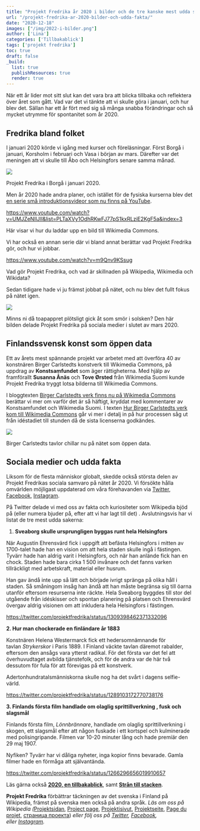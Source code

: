 ```yaml
---
title: "Projekt Fredrika år 2020 i bilder och de tre kanske mest udda sakerna vi lärde oss i år"
url: "/projekt-fredrika-ar-2020-bilder-och-udda-fakta/"
date: "2020-12-18"
images: ["/img/2022-i-bilder.png"]
author: ['Lina']
categories: ['Tillbakablick']
tags: ['projekt fredrika']
toc: true
draft: false
_build:
  list: true
  publishResources: true
  render: true
---
```


När ett år lider mot sitt slut kan det vara bra att blicka tillbaka och reflektera över året som gått. Vad var det vi tänkte att vi skulle göra i januari, och hur blev det. Sällan har ett år fört med sig så många snabba förändringar och så mycket utrymme för spontanitet som år 2020.

Fredrika bland folket
---------------------

I januari 2020 körde vi igång med kurser och föreläsningar. Först Borgå i januari, Korsholm i februari och Vasa i början av mars. Därefter var det meningen att vi skulle till Åbo och Helsingfors senare samma månad. 

![](/2020/12/IMG_20200128_200344_009-1024x768.jpg)

Projekt Fredrika i Borgå i januari 2020.

Men år 2020 hade andra planer, och istället för de fysiska kurserna blev det [en serie små introduktionsvideor som nu finns på YouTube](https://www.youtube.com/playlist?list=PLTaXVy1OdhRKwFJ77pS1kxRLziE2KgF5a).

https://www.youtube.com/watch?v=UMJZeNIlJlI&list=PLTaXVy1OdhRKwFJ77pS1kxRLziE2KgF5a&index=3

Här visar vi hur du laddar upp en bild till Wikimedia Commons.

Vi har också en annan serie där vi bland annat berättar vad Projekt Fredrika gör, och hur vi jobbar.

https://www.youtube.com/watch?v=m9Qnv9KSsug

Vad gör Projekt Fredrika, och vad är skillnaden på Wikipedia, Wikimedia och Wikidata?

Sedan tidigare hade vi ju främst jobbat på nätet, och nu blev det fullt fokus på nätet igen.

![](/2020/12/Meme_Template_with_White_Impact_Text_on_Top_and_Bottom-2-1024x1024.jpg)

Minns ni då toapappret plötsligt gick åt som smör i solsken? Den här  
bilden delade Projekt Fredrika på sociala medier i slutet av mars 2020.

Finlandssvensk konst som öppen data
-----------------------------------

Ett av årets mest spännande projekt var arbetet med att överföra 40 av konstnären Birger Carlstedts konstverk till Wikimedia Commons, på uppdrag av **Konstsamfundet** som äger rättigheterna. Med hjälp av framförallt **Susanna Ånäs** och **Tove Ørsted** från Wikimedia Suomi kunde Projekt Fredrika tryggt lotsa bilderna till Wikimedia Commons.

I bloggtexten [Birger Carlstedts verk finns nu på Wikimedia Commons](https://projektfredrika.fi/birger/) berättar vi mer om varför det är så häftigt, kryddat med kommentarer av Konstsamfundet och Wikimedia Suomi. I texten [Hur Birger Carlstedts verk kom till Wikimedia Commons](https://projektfredrika.fi/the-making-of-birger/) går vi mer i detalj in på hur processen såg ut från idéstadiet till stunden då de sista licenserna godkändes.

![](/2020/10/lossy-page1-596px-Picnic_17-BC_-_Birger_Carlstedt.tif-1.jpg)

Birger Carlstedts tavlor chillar nu på nätet som öppen data.

Sociala medier och udda fakta
-----------------------------

Liksom för de flesta människor globalt, skedde också största delen av Projekt Fredrikas sociala samvaro på nätet år 2020. Vi försökte hålla omvärlden möjligast uppdaterad om våra förehavanden via [Twitter](https://twitter.com/projektfredrika), [Facebook](https://www.facebook.com/projektfredrika/), [Instagram](https://www.instagram.com/projektfredrika/?hl=sv).

På Twitter delade vi med oss av fakta och kuriositeter som Wikipedia bjöd på (eller numera bjuder på, efter att vi har lagt till det) . Avslutningsvis har vi listat de tre mest udda sakerna:

1.  **Sveaborg skulle ursprungligen byggas runt hela Helsingfors**

När Augustin Ehrensvärd fick i uppgift att befästa Helsingfors i mitten av 1700-talet hade han en vision om att hela staden skulle ingå i fästingen. Tyvärr hade han aldrig varit i Helsingfors, och när han anlände fick han en chock. Staden hade bara cirka 1 500 invånare och det fanns varken tillräckligt med arbetskraft, material eller husrum.

Han gav ändå inte upp så lätt och började ivrigt spränga på olika håll i staden. Så småningom insåg han ändå att han måste begränsa sig till öarna utanför eftersom resurserna inte räckte. Hela Sveaborg byggdes till stor del utgående från idéskisser och spontan planering på platsen och Ehrensvärd övergav aldrig visionen om att inkludera hela Helsingfors i fästingen.

https://twitter.com/projektfredrika/status/1309398462371332096

**2\. Hur man chockerade en finländare år 1883**

Konstnären Helena Westermarck fick ett hedersomnämnande för tavlan _Strykerskor_ i Paris 1889. I Finland väckte tavlan däremot rabalder, eftersom den ansågs vara ytterst radikal. För det första var det fel att överhuvudtaget avbilda tjänstefolk, och för de andra var de här två dessutom för fula för att förevigas på ett konstverk.

Adertonhundratalsmänniskorna skulle nog ha det svårt i dagens selfie-värld.

https://twitter.com/projektfredrika/status/1289103172770738176

**3\. Finlands första film handlade om olaglig sprittillverkning , fusk och slagsmål**

Finlands första film, _Lönnbrännare_, handlade om olaglig sprittillverkning i skogen, ett slagsmål efter att någon fuskade i ett kortspel och kulminerade med polisingripande. Filmen var 10-20 minuter lång och hade premiär den 29 maj 1907.

Nyfiken? Tyvärr har vi dåliga nyheter, inga kopior finns bevarade. Gamla filmer hade en förmåga att självantända.

https://twitter.com/projektfredrika/status/1266296656019910657

Läs gärna också **[2020, en tillbakablick](https://projektfredrika.fi/2020-tillbakablick/?preview_id=1645&preview_nonce=d3b5c2f19f&preview=true&_thumbnail_id=1643)**, samt  [**Strån till stacken**](https://projektfredrika.fi/stran-till-stacken/).

**Projekt Fredrika** förbättrar täckningen av det svenska i Finland på Wikipedia, främst på svenska men också på andra språk. _Läs om oss på Wikipedia (_[Projektsidan](https://sv.wikipedia.org/wiki/Wikipedia:Projekt_Fredrika), [Project page](https://en.wikipedia.org/wiki/Wikipedia:Projekt_Fredrika), [Projektisivut](https://fi.wikipedia.org/wiki/Wikipedia:Projekt_Fredrika), [Projektseite](https://de.wikipedia.org/wiki/Wikipedia:Projekt_Fredrika), [Page du projet](https://fr.wikipedia.org/wiki/Wikipedia:Projekt_Fredrika), [страница проекта](https://ru.wikipedia.org/wiki/Wikipedia:Projekt_Fredrika)) _eller följ oss på [Twitter](https://twitter.com/projektfredrika), [Facebook](https://www.facebook.com/projektfredrika/), eller [Instagram](http://instagram.com/projektfredrika)._